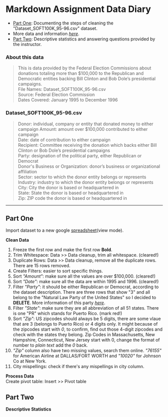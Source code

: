 # Markdown Assignment Data Diary

* [Part One](https://github.com/jiyuntsai/JOURN_296/blob/main/fec.md#part-one): Documenting the steps of cleaning the "Dataset_SOFT100K_95-96.csv" dataset. </br>
* More data and information *[here](https://www.fec.gov/data/)*. </br>
* [Part Two](https://github.com/jiyuntsai/JOURN_296/edit/main/fec.md#part-two): Descriptive statistics and answering questions provided by the instructor.
<!-- and Happy President's Day btw! I am writing this assignment on Sunday because I'm going to Napa Valley tomorrow! YABEEE -->
<!-- Crap I still didn't finish it... -->

### About this data <br/>
>This is data provided by the Federal Election Commissions about donations totaling more than $100,000 to the Republican and Democratic entities backing Bill Clinton and Bob Dole’s presidential campaigns. <br/>
File Names: Dataset_SOFT100K_95-96.csv <br/>
Source: Federal Election Commission <br/>
Dates Covered: January 1995 to December 1996 <br/>

### Dataset_SOFT100K_95-96.csv <br/>
>Donor: individual, company or entity that donated money to either campaign
Amount: amount over $100,000 contributed to either campaign <br/>
Date: date of contribution to either campaign <br/>
Recipient: Committee receiving the donation which backs either Bill Clinton or Bob Dole’s presidential campaigns <br/>
Party: designation of the political party, either Republican or Democrat <br/>
Donor's Business or Organization: donor’s business or organizational affiliation <br/>
Sector: sector to which the donor entity belongs or represents <br/>
Industry: industry to which the donor entity belongs or represents <br/>
City: City the donor is based or headquartered  in <br/>
State: State the donor is based or headquartered in <br/>
Zip: ZIP code the donor is based or headquartered in <br/>
***
## Part One

Import dataset to a new google [spreadsheet](https://docs.google.com/spreadsheets/d/1tvC-hINf7kAM-ODnsHkkAQD8c7uTWjtlVfPofsAcVms/edit?usp=sharing)(view mode). <br/>

**Clean Data**
1. Freeze the first row and make the first row **Bold**. <br/>
2. Trim Whitespace: Data >> Data cleanup, trim all whitespace. (cleared!)
3. Duplicate Rows: Data >> Data cleanup, remove all the duplicate rows. There are 15 rows removed.
4. Create Filters: easier to sort specific things.
5. Sort *"Amount"*: make sure all the values are over $100,000. (cleared!)
6. Sort *"Date"*: make sure all the data are within 1995 and 1996. (cleared!)
7. Filter *"Party"*: it should be either Republican or Democrat, according to the dataset description. There are three rows that show "3" and all belong to the "Natural Law Party of the United States" so I decided to **DELETE**. More information of this party *[here](https://docquery.fec.gov/pdf/017/23992183017/23992183017.pdf)*.
8. Filter *"State"*: make sure they are all abbreviation of all 51 states. There is one "PR" which stands for Puerto Rico. (mark red!)
9. Sort *"Zip"*: US zipcodes should always be 5 digits, there are some vlaue that are 3 (belongs to Puerto Rico) or 4 digits only. It might because of the zipcodes start with *0*, to confirm, find out those 4-digit zipcodes and check with the states they belong. Zip Codes in Massachusetts, New Hampshire, Connecticut, New Jersey start with 0, change the format of number to *plain text* add the *0* back.
10. *"Zip"* column also have two missing values, search them online. *"76155"* for American Airline at DALLAS/FORT WORTH and *"10020"* for Johnson Co at New York.
11. City mispellings: check if there's any mispellings in city column.

**Process Data** <br/>
Create pivot table: Insert >> Pivot table

## Part Two

**Descriptive Statistics** <br/>
